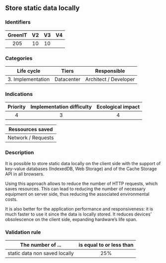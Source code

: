 ## Store static data locally

### Identifiers

| GreenIT |  V2   |  V3   |  V4   |
| :-----: | :---: | :---: | :---: |
|   205   |  10   |  10   |       |

### Categories

|    Life cycle     |   Tiers    |      Responsible      |
| :---------------: | :--------: | :-------------------: |
| 3. Implementation | Datacenter | Architect / Developer |

### Indications

| Priority | Implementation difficulty | Ecological impact |
| :------: | :-----------------------: | :---------------: |
|    4     |             3             |         4         |

|  Ressources saved  |
| :----------------: |
| Network / Requests |

### Description

It is possible to store static data locally on the client side with the support of key-value databases (IndexedDB, Web Storage) and of the Cache Storage API in all browsers.

Using this approach allows to reduce the number of HTTP requests, which saves resources. This can lead to reducing the number of necessary equipment on server side, thus reducing the associated environmental costs.

It is also better for the application performance and responsiveness: it is much faster to use it since the data is locally stored. It reduces devices’ obsolescence on the client side, expanding hardware’s life span.

### Validation rule

| The number of ...             | is equal to or less than |
| ----------------------------- | :----------------------: |
| static data non saved locally |           25%            |

